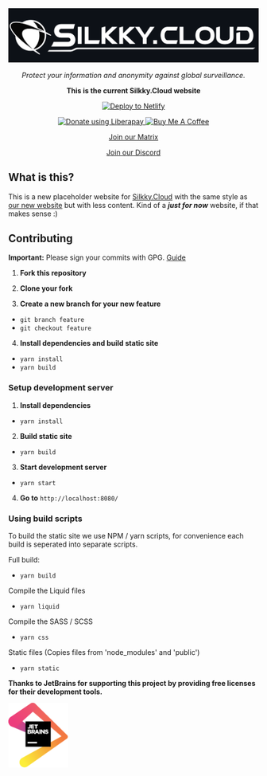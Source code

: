 <div align="center">
<a href="https://silkky.cloud/">
  <img src="public/img/png/brand/text-background.png" width="600px" alt="Silkky.Cloud" />
</a>
<p>
  <em>Protect your information and anonymity against global surveillance.</em>
</p>

**This is the current Silkky.Cloud website**

[![Deploy to Netlify](https://github.com/silkkycloud/silkky.cloud-placeholder/actions/workflows/production.yml/badge.svg)](https://demo.silkky.cloud/)

<a href="https://liberapay.com/silkkycloud/donate" target="_blank">
  <img alt="Donate using Liberapay" src="https://liberapay.com/assets/widgets/donate.svg" height="30px">
</a>
<a href="https://www.buymeacoffee.com/silkkycloud" target="_blank">
  <img src="https://cdn.buymeacoffee.com/buttons/v2/default-yellow.png" height="30px" alt="Buy Me A Coffee">
</a>

[Join our Matrix](https://matrix.to/#/#silkkycloud:matrix.org)

[Join our Discord](https://discord.com/invite/BvqJQ3hNrQ)

</div>

## What is this?

This is a new placeholder website for [Silkky.Cloud](https://www.silkky.cloud/) with the same style as [our new website](https://demo.silkky.cloud) but with less content. Kind of a ***just for now*** website, if that makes sense :)

## Contributing

**Important:** Please sign your commits with GPG. [Guide](https://docs.github.com/en/github/authenticating-to-github/managing-commit-signature-verification)

1. **Fork this repository**

2. **Clone your fork**

3. **Create a new branch for your new feature**

- ```git branch feature```
-  ```git checkout feature```

4. **Install dependencies and build static site**

- ```yarn install```
- ```yarn build```

### Setup development server

1. **Install dependencies**

- ```yarn install```

2. **Build static site**

- ```yarn build```

3. **Start development server**

- ```yarn start```

4. **Go to** ```http://localhost:8080/```

### Using build scripts

To build the static site we use NPM / yarn scripts, for convenience each build is seperated into separate scripts.

Full build:

- ```yarn build```

Compile the Liquid files

- ```yarn liquid```

Compile the SASS / SCSS

- ```yarn css```

Static files (Copies files from 'node_modules' and 'public')

- ```yarn static```

**Thanks to JetBrains for supporting this project by providing free licenses for their development tools.**

<a href="https://jb.gg/OpenSource" target="_blank">
  <img src="public/img/svg/jetbrains.svg" width="120px" alt="JetBrains">
</a>
